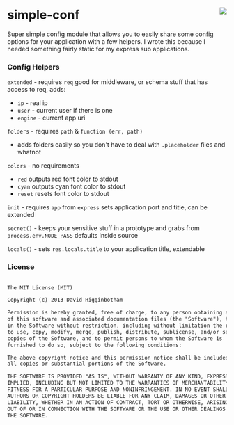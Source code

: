 simple-conf <img src="https://drone.io/github.com/dhigginbotham/simple-conf/status.png" align="right" />
===========
Super simple config module that allows you to easily share some config options for your application with a few helpers. I wrote this because I needed something fairly static for my express sub applications.

### Config Helpers
`extended` - requires `req` good for middleware, or schema stuff that has access to req, adds:
  - `ip` - real ip
  - `user` - current user if there is one
  - `engine` - current app uri

`folders` - requires `path` & `function (err, path)`
  - adds folders easily so you don't have to deal with `.placeholder` files and whatnot

`colors` - no requirements
  - `red` outputs red font color to stdout
  - `cyan` outputs cyan font color to stdout
  - `reset` resets font color to stdout

`init` - requires `app` from `express`
  sets application port and title, can be extended

`secret()` - keeps your sensitive stuff in a prototype and grabs from `process.env.NODE_PASS` defaults inside source

`locals()` - sets `res.locals.title` to your application title, extendable

### License
```md

The MIT License (MIT)

Copyright (c) 2013 David Higginbotham 

Permission is hereby granted, free of charge, to any person obtaining a copy
of this software and associated documentation files (the "Software"), to deal
in the Software without restriction, including without limitation the rights
to use, copy, modify, merge, publish, distribute, sublicense, and/or sell
copies of the Software, and to permit persons to whom the Software is
furnished to do so, subject to the following conditions:

The above copyright notice and this permission notice shall be included in
all copies or substantial portions of the Software.

THE SOFTWARE IS PROVIDED "AS IS", WITHOUT WARRANTY OF ANY KIND, EXPRESS OR
IMPLIED, INCLUDING BUT NOT LIMITED TO THE WARRANTIES OF MERCHANTABILITY,
FITNESS FOR A PARTICULAR PURPOSE AND NONINFRINGEMENT. IN NO EVENT SHALL THE
AUTHORS OR COPYRIGHT HOLDERS BE LIABLE FOR ANY CLAIM, DAMAGES OR OTHER
LIABILITY, WHETHER IN AN ACTION OF CONTRACT, TORT OR OTHERWISE, ARISING FROM,
OUT OF OR IN CONNECTION WITH THE SOFTWARE OR THE USE OR OTHER DEALINGS IN
THE SOFTWARE.

```
